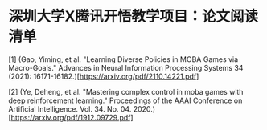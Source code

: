 # 深圳大学X腾讯开悟教学项目：论文阅读清单

[1] (Gao, Yiming, et al. "Learning Diverse Policies in MOBA Games via Macro-Goals." Advances in Neural Information Processing Systems 34 (2021): 16171-16182.)[https://arxiv.org/pdf/2110.14221.pdf]

[2] (Ye, Deheng, et al. "Mastering complex control in moba games with deep reinforcement learning." Proceedings of the AAAI Conference on Artificial Intelligence. Vol. 34. No. 04. 2020.)[https://arxiv.org/pdf/1912.09729.pdf]
